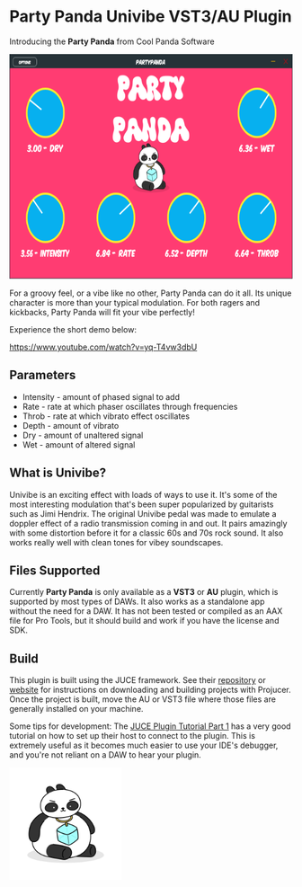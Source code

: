 # Party Panda Univibe VST3/AU Plugin
Introducing the **Party Panda** from Cool Panda Software

<p>
    <img alt="Party Panda Interface" src="/Assets/interface.png" height="400">
</p>

For a groovy feel, or a vibe like no other, Party Panda can do it all. Its unique character is more than your typical modulation. For both ragers and kickbacks, Party Panda will fit your vibe perfectly!

Experience the short demo below:

https://www.youtube.com/watch?v=yq-T4vw3dbU

## Parameters
* Intensity - amount of phased signal to add
* Rate - rate at which phaser oscillates through frequencies
* Throb - rate at which vibrato effect oscillates
* Depth - amount of vibrato
* Dry - amount of unaltered signal
* Wet - amount of altered signal

## What is Univibe?
Univibe is an exciting effect with loads of ways to use it. It's some of the most interesting modulation that's been super popularized by guitarists such as Jimi Hendrix. The original Univibe pedal was made to emulate a doppler effect of a radio transmission coming in and out. It pairs amazingly with some distortion before it for a classic 60s and 70s rock sound. It also works really well with clean tones for vibey soundscapes.

## Files Supported
Currently **Party Panda** is only available as a **VST3** or **AU** plugin, which is supported by most types of DAWs. It also works as a standalone app without the need for a DAW. It has not been tested or compiled as an AAX file for Pro Tools, but it should build and work if you have the license and SDK.

## Build
This plugin is built using the JUCE framework. See their [repository](https://github.com/juce-framework/JUCE) or [website](https://juce.com/) for instructions on downloading and building projects with Projucer. Once the project is built, move the AU or VST3 file where those files are generally installed on your machine.

Some tips for development:
The [JUCE Plugin Tutorial Part 1](https://docs.juce.com/master/tutorial_create_projucer_basic_plugin.html) has a very good tutorial on how to set up their host to connect to the plugin. This is extremely useful as it becomes much easier to use your IDE's debugger, and you're not reliant on a DAW to hear your plugin.

<a href="https://www.coolxpanda.com/">
    <img alt="Cool Panda Logo" src="/Assets/coolxpandapng.png" height="200">
</a>
